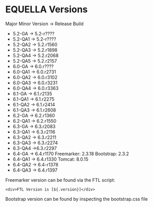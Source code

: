 # EQUELLA Versions

Major Minor Version ->  Release Build
* 5.2-GA ->  5.2-r????
* 5.2-QA1 -> 5.2-r????
* 5.2-QA2 -> 5.2.r1560
* 5.2-QA3 -> 5.2.r1898
* 5.2-QA4 -> 5.2.r2068
* 5.2-QA5 -> 5.2.r2157
* 6.0-GA -> 6.0.r????
* 6.0-QA1 -> 6.0.r2731
* 6.0-QA2 -> 6.0.r3102
* 6.0-QA3 -> 6.0.r3231
* 6.0-QA4 -> 6.0.r3363
* 6.1-GA -> 6.1.r2135
* 6.1-QA1 -> 6.1.r2275
* 6.1-QA2 -> 6.1.r2414
* 6.1-QA3 -> 6.1.r2608
* 6.2-GA -> 6.2.r1360
* 6.2-QA1 -> 6.2.r1550
* 6.3-GA -> 6.3.r2083
* 6.3-QA1 -> 6.3.r2116
* 6.3-QA2 -> 6.3.r2211
* 6.3-QA3 -> 6.3.r2274
* 6.3-QA4 ->6.3.r2297
* 6.4-GA -> 6.4.r1170   Freemarker: 2.3.18   Bootstrap: 2.3.2
* 6.4-QA1 -> 6.4.r1330  Tomcat: 8.0.15
* 6.4-QA2 -> 6.4-r1378
* 6.4-QA3 -> 6.4.r1397


Freemarker version can be found via the FTL script: 
```
<div>FTL Version is [${.version}]</div>
```

Bootstrap version can be found by inspecting the bootstrap.css file
